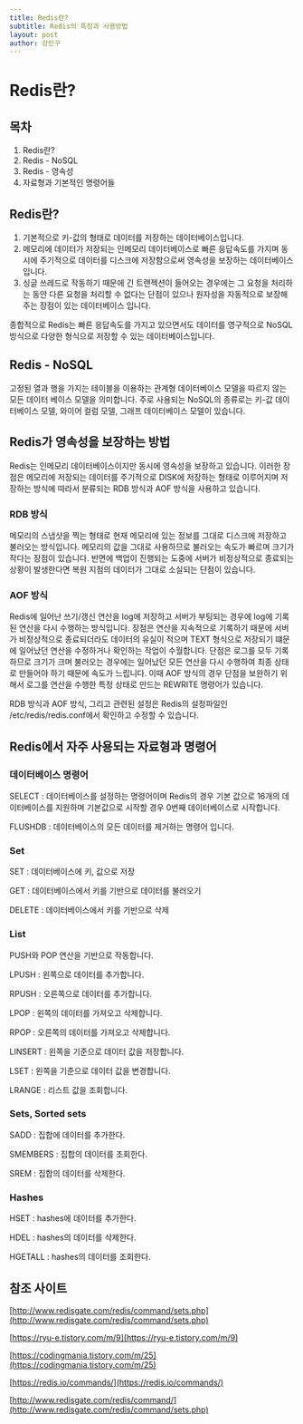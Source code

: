 ```yaml
---
title: Redis란?
subtitle: Redis의 특징과 사용방법
layout: post
author: 강민구
---
```



# Redis란?

## 목차

1. Redis란?
2. Redis - NoSQL
3. Redis - 영속성
4. 자료형과 기본적인 명령어들

## Redis란?

1. 기본적으로 키-값의 형태로 데이터를 저장하는 데이터베이스입니다.
2. 메모리에 데이터가 저장되는 인메모리 데이터베이스로 빠른 응답속도를 가지며 동시에 주기적으로 데이터를 디스크에 저장함으로써 영속성을 보장하는 데이터베이스입니다.
3. 싱글 쓰레드로 작동하기 때문에 긴 트랜젝션이 들어오는 경우에는 그 요청을 처리하는 동안 다른 요청을 처리할 수 없다는 단점이 있으나 원자성을 자동적으로 보장해주는 장점이 있는 데이터베이스 입니다.

종합적으로 Redis는 빠른 응답속도를 가지고 있으면서도 데이터를 영구적으로 NoSQL 방식으로 다양한 형식으로 저장할 수 있는 데이터베이스입니다.

## Redis - NoSQL

고정된 열과 행을 가지는 테이블을 이용하는 관계형 데이터베이스 모델을 따르지 않는 모든 데이터 베이스 모델을 의미합니다. 주로 사용되는 NoSQL의 종류로는 키-값 데이터베이스 모델, 와이어 컬럼 모델, 그래프 데이터베이스 모델이 있습니다.

## Redis가 영속성을 보장하는 방법

Redis는 인메모리 데이터베이스이지만 동시에 영속성을 보장하고 있습니다. 이러한 장점은 메모리에 저장되는 데이터를 주기적으로 DISK에 저장하는 형태로 이루어지며 저장하는 방식에 따라서 분류되는 RDB 방식과 AOF 방식을 사용하고 있습니다.

### RDB  방식

메모리의 스냅샷을 찍는 형태로 현재 메모리에 있는 정보를 그대로 디스크에 저장하고 불러오는 방식입니다. 메모리의 값을 그대로 사용하므로 불러오는 속도가 빠르며 크기가 작다는 장점이 있습니다. 반면에 백업이 진행되는 도중에 서버가 비정상적으로 종료되는 상황이 발생한다면 복원 지점의 데이터가 그대로 소실되는 단점이 있습니다.

### AOF 방식

Redis에 일어난 쓰기/갱신 연산을 log에 저장하고 서버가 부팅되는 경우에 log에 기록된 연산을 다시 수행하는 방식입니다. 장점은 연산을 지속적으로 기록하기 때문에 서버가 비정상적으로 종료되더라도 데이터의 유실이 적으며 TEXT 형식으로 저장되기 떄문에 일어났던 연산을 수정하거나 확인하는 작업이 수월합니다. 단점은 로그를 모두 기록하므로 크기가 크며 불러오는 경우에는 일어났던 모든 연산을 다시 수행하여 최종 상태로 만들어야 하기 때문에 속도가 느립니다. 이때 AOF 방식의 경우 단점을 보완하기 위해서 로그를 연산을 수행한 특정 상태로 만드는 REWRITE 명령어가 있습니다.

RDB 방식과 AOF 방식, 그리고 관련된 설정은 Redis의 설정파일인 /etc/redis/redis.conf에서 확인하고 수정할 수 있습니다.

## Redis에서 자주 사용되는 자료형과 명령어

### 데이터베이스 명령어

SELECT : 데이터베이스를 설정하는 명령어이며 Redis의 경우 기본 값으로 16개의 데이터베이스를 지원하며 기본값으로 시작할 경우 0번째 데이터베이스로 시작합니다.

FLUSHDB : 데이터베이스의 모든 데이터를 제거하는 명령어 입니다.


### Set

SET : 데이터베이스에 키, 값으로 저장

GET : 데이터베이스에서 키를 기반으로 데이터를 불러오기

DELETE : 데이터베이스에서 키를 기반으로 삭제


### List

PUSH와 POP 연산을 기반으로 작동합니다.

LPUSH : 왼쪽으로 데이터를 추가합니다.

RPUSH : 오른쪽으로 데이터를 추가합니다.

LPOP : 왼쪽의 데이터를 가져오고 삭제합니다.

RPOP : 오른쪽의 데이터를 가져오고 삭제합니다.

LINSERT : 왼쪽을 기준으로 데이터 값을 저장합니다.

LSET : 왼쪽을 기준으로 데이터 값을 변경합니다.

LRANGE : 리스트 값을 조회합니다.


### Sets, Sorted sets

SADD : 집합에 데이터를 추가한다.

SMEMBERS : 집합의 데이터를 조회한다.

SREM : 집합의 데이터를 삭제한다.


### Hashes

HSET : hashes에 데이터를 추가한다.

HDEL : hashes의 데이터를 삭제한다.

HGETALL : hashes의 데이터를 조회한다.


## 참조 사이트

[http://www.redisgate.com/redis/command/sets.php](http://www.redisgate.com/redis/command/sets.php)

[https://ryu-e.tistory.com/m/9](https://ryu-e.tistory.com/m/9)

[https://codingmania.tistory.com/m/25](https://codingmania.tistory.com/m/25)

[https://redis.io/commands/](https://redis.io/commands/)

[http://www.redisgate.com/redis/command/](http://www.redisgate.com/redis/command/sets.php)
